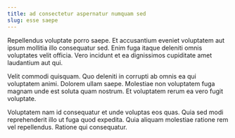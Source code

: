 ```yaml
---
title: ad consectetur aspernatur numquam sed
slug: esse saepe
---
```


Repellendus voluptate porro saepe. Et accusantium eveniet voluptatem aut ipsum mollitia illo consequatur sed. Enim fuga itaque deleniti omnis voluptates velit officia. Vero incidunt et ea dignissimos cupiditate amet laudantium aut qui.

Velit commodi quisquam. Quo deleniti in corrupti ab omnis ea qui voluptatem animi. Dolorem ullam saepe. Molestiae non voluptatem fuga magnam unde est soluta quam nostrum. Et voluptatem rerum ea vero fugit voluptate.

Voluptatem nam id consequatur et unde voluptas eos quas. Quia sed modi reprehenderit illo ut fuga quod expedita. Quia aliquam molestiae ratione rem vel repellendus. Ratione qui consequatur.
